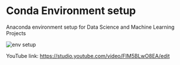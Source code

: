 # Conda Environment setup
Anaconda environment setup for Data Science and Machine Learning Projects

![env setup](https://user-images.githubusercontent.com/125873874/222939541-9b48ad9f-81fb-418e-8390-2d61e838276b.png)


YouTube link: https://studio.youtube.com/video/FIM5BLwO8EA/edit
